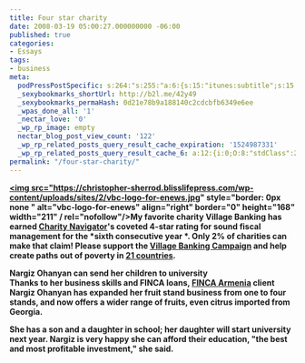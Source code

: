 ```yaml
---
title: Four star charity
date: 2008-03-19 05:00:27.000000000 -06:00
published: true
categories:
- Essays
tags:
- business
meta:
  podPressPostSpecific: s:264:"s:255:"a:6:{s:15:"itunes:subtitle";s:15:"##PostExcerpt##";s:14:"itunes:summary";s:15:"##PostExcerpt##";s:15:"itunes:keywords";s:17:"##WordPressCats##";s:13:"itunes:author";s:10:"##Global##";s:15:"itunes:explicit";s:7:"Default";s:12:"itunes:block";s:7:"Default";}";";
  _sexybookmarks_shortUrl: http://b2l.me/42y49
  _sexybookmarks_permaHash: 0d21e78b9a188140c2cdcbfb6349e6ee
  _wpas_done_all: '1'
  _nectar_love: '0'
  _wp_rp_image: empty
  nectar_blog_post_view_count: '122'
  _wp_rp_related_posts_query_result_cache_expiration: '1524987331'
  _wp_rp_related_posts_query_result_cache_6: a:12:{i:0;O:8:"stdClass":2:{s:7:"post_id";s:3:"590";s:5:"score";s:17:"93.13371248898946";}i:1;O:8:"stdClass":2:{s:7:"post_id";s:3:"682";s:5:"score";s:17:"37.54725844985065";}i:2;O:8:"stdClass":2:{s:7:"post_id";s:4:"1145";s:5:"score";s:17:"28.07645708566923";}i:3;O:8:"stdClass":2:{s:7:"post_id";s:3:"350";s:5:"score";s:18:"23.973069124239085";}i:4;O:8:"stdClass":2:{s:7:"post_id";s:3:"340";s:5:"score";s:18:"20.925101595930585";}i:5;O:8:"stdClass":2:{s:7:"post_id";s:4:"7097";s:5:"score";s:17:"19.78918007577359";}i:6;O:8:"stdClass":2:{s:7:"post_id";s:4:"1266";s:5:"score";s:17:"18.28158991595198";}i:7;O:8:"stdClass":2:{s:7:"post_id";s:3:"836";s:5:"score";s:18:"18.127025272966723";}i:8;O:8:"stdClass":2:{s:7:"post_id";s:4:"1438";s:5:"score";s:18:"18.012755000369644";}i:9;O:8:"stdClass":2:{s:7:"post_id";s:3:"325";s:5:"score";s:18:"17.704453640706745";}i:10;O:8:"stdClass":2:{s:7:"post_id";s:4:"8013";s:5:"score";s:17:"17.12632132907019";}i:11;O:8:"stdClass":2:{s:7:"post_id";s:3:"724";s:5:"score";s:18:"16.898063721559495";}}
permalink: "/four-star-charity/"
---
```

<a href="http://www.villagebanking.org" rel="nofollow"><strong rel="nofollow"><img src="https://christopher-sherrod.blisslifepress.com/wp-content/uploads/sites/2/vbc-logo-for-enews.jpg" style="border: 0px none " alt="vbc-logo-for-enews" align="right" border="0" height="168" width="211" / rel="nofollow"/>**</a>My favorite charity Village Banking has earned <a href="http://www.kintera.org/TR.asp?a=gjKTJbPULpI0LiK&amp;s=hrKVK3OIImJWL6PHKoG&amp;m=mvL3KjPYLgI3F" rel="nofollow"><strong rel="nofollow">Charity Navigator**</a>**'s coveted 4-star rating** for sound fiscal management for the  *sixth consecutive year *. Only 2% of charities can make that claim! Please support the <a href="http://www.kintera.org/TR.asp?a=fsJSK1OHIkLWJgJ&amp;s=hrKVK3OIImJWL6PHKoG&amp;m=mvL3KjPYLgI3F" rel="nofollow">Village Banking Campaign</a> and help create paths out of poverty in <a href="http://www.villagebanking.org/site/lookup.asp?c=erKPI2PCIoE&amp;b=2591249" rel="nofollow">21 countries</a>.

**Nargiz Ohanyan can send her children to university**<br />
Thanks to her business skills and FINCA loans, <a href="http://www.kintera.org/TR.asp?a=ehJQLXOxFfKQL8I&amp;s=hrKVK3OIImJWL6PHKoG&amp;m=mvL3KjPYLgI3F" rel="nofollow">FINCA Armenia</a> client Nargiz Ohanyan has expanded her fruit stand business from one to four stands, and now offers a wider range of fruits, even citrus imported from Georgia.

She has a son and a daughter in school; her daughter will start university next year. Nargiz is very happy she can afford their education, "the best and most profitable investment," she said.
